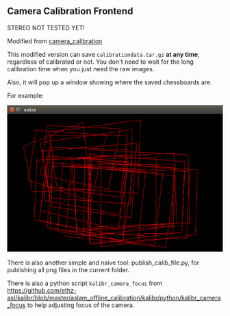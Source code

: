 ## Camera Calibration Frontend ##

STEREO NOT TESTED YET!

Modified from [camera_calibration](http://wiki.ros.org/camera_calibration)

This modified version can save `calibrationdata.tar.gz` **at any time**, regardless of calibrated or not. You don't need to wait for the long calibration time when you just need the raw images.

Also, it will pop up a window showing where the saved chessboards are. 

For example:

![extra_window](extra_window.png?raw=true)

There is also another simple and naive tool: publish_calib_file.py, for publishing all png files in the current folder.

There is also a python script `kalibr_camera_focus` from https://github.com/ethz-asl/kalibr/blob/master/aslam_offline_calibration/kalibr/python/kalibr_camera_focus to help adjusting focus of the camera.
